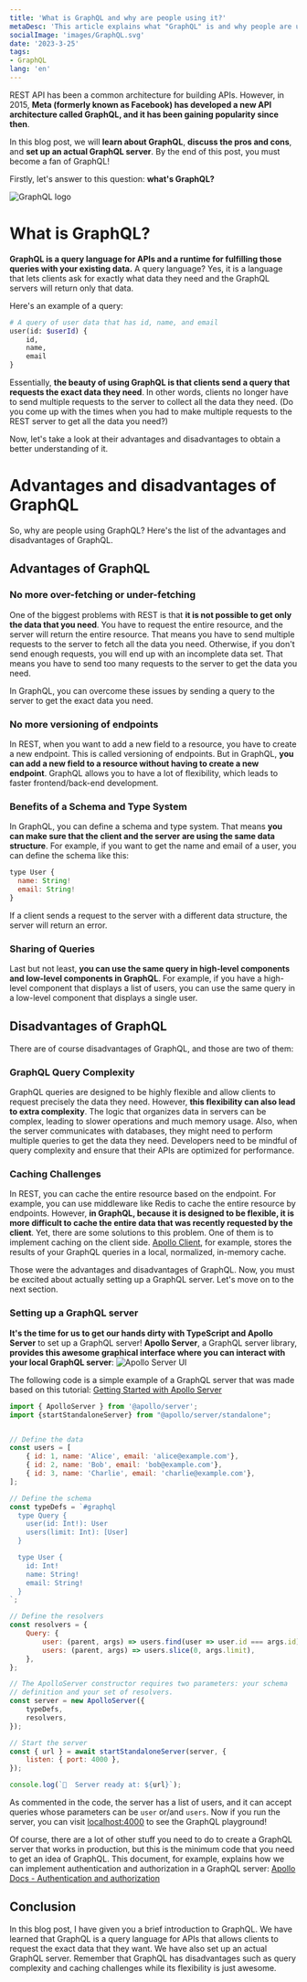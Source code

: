 ```yaml
---
title: 'What is GraphQL and why are people using it?'
metaDesc: 'This article explains what "GraphQL" is and why people are using it.'
socialImage: 'images/GraphQL.svg'
date: '2023-3-25'
tags:
- GraphQL
lang: 'en'
---
```


REST API has been a common architecture for building APIs. 
However, in 2015, **Meta (formerly known as Facebook) has developed a new API architecture called GraphQL, 
and it has been gaining popularity since then**.

In this blog post, we will **learn about GraphQL**, **discuss the pros and cons**, and **set up an actual GraphQL server**.
By the end of this post, you must become a fan of GraphQL!

Firstly, let's answer to this question: **what's GraphQL?**

![GraphQL logo](https://drive.google.com/uc?id=1i4ur10k-f1nu5z9KBdn-xFZTLVi28Scg)

# What is GraphQL?
**GraphQL is a query language for APIs and a runtime for fulfilling those queries with your existing data.** 
A query language? Yes, it is a language that lets clients ask for exactly what data they need and the GraphQL servers will return only that data.  

Here's an example of a query:
```graphql
# A query of user data that has id, name, and email
user(id: $userId) {
    id,
    name,
    email
}
```

Essentially, **the beauty of using GraphQL is that clients send a query that requests the exact data they need**.
In other words, clients no longer have to send multiple requests to the server to collect all the data they need.
(Do you come up with the times when you had to make multiple requests to the REST server to get all the data you need?)

Now, let's take a look at their advantages and disadvantages to obtain a better understanding of it.

# Advantages and disadvantages of GraphQL
So, why are people using GraphQL? Here's the list of the advantages and disadvantages of GraphQL.

## Advantages of GraphQL
### No more over-fetching or under-fetching
One of the biggest problems with REST is that **it is not possible to get only the data that you need**.
You have to request the entire resource, and the server will return the entire resource.
That means you have to send multiple requests to the server to fetch all the data you need.
Otherwise, if you don't send enough requests, you will end up with an incomplete data set.
That means you have to send too many requests to the server to get the data you need.

In GraphQL, you can overcome these issues by sending a query to the server to get the exact data you need.

### No more versioning of endpoints
In REST, when you want to add a new field to a resource, you have to create a new endpoint.
This is called versioning of endpoints.
But in GraphQL, **you can add a new field to a resource without having to create a new endpoint**. 
GraphQL allows you to have a lot of flexibility, which leads to faster frontend/back-end development.

### Benefits of a Schema and Type System
In GraphQL, you can define a schema and type system.
That means **you can make sure that the client and the server are using the same data structure**.
For example, if you want to get the name and email of a user, you can define the schema like this:

```js 
type User {
  name: String!
  email: String!
}
```

If a client sends a request to the server with a different data structure, the server will return an error.

### Sharing of Queries
Last but not least, **you can use the same query in high-level components and low-level components in GraphQL**.
For example, if you have a high-level component that displays a list of users, 
you can use the same query in a low-level component that displays a single user.

## Disadvantages of GraphQL
There are of course disadvantages of GraphQL, and those are two of them:

### GraphQL Query Complexity
GraphQL queries are designed to be highly flexible and allow clients to request precisely the data they need.
However, **this flexibility can also lead to extra complexity**.
The logic that organizes data in servers can be complex, leading to slower operations and much memory usage.
Also, when the server communicates with databases, 
they might need to perform multiple queries to get the data they need.
Developers need to be mindful of query complexity and ensure that their APIs are optimized for performance.

### Caching Challenges
In REST, you can cache the entire resource based on the endpoint.
For example, you can use middleware like Redis to cache the entire resource by endpoints.
However, **in GraphQL, because it is designed to be flexible, it is more difficult to cache the entire data that was recently requested by the client**.
Yet, there are some solutions to this problem.
One of them is to implement caching on the client side. 
[Apollo Client](https://www.apollographql.com/docs/react/caching/overview/), for example, stores the results of your GraphQL queries in a local, normalized, in-memory cache.

Those were the advantages and disadvantages of GraphQL.
Now, you must be excited about actually setting up a GraphQL server. 
Let's move on to the next section.

### Setting up a GraphQL server
**It's the time for us to get our hands dirty with TypeScript and Apollo Server** to set up a GraphQL server!
**Apollo Server**, a GraphQL server library, **provides this awesome graphical interface where you can interact with your local GraphQL server**:
![Apollo Server UI](https://drive.google.com/uc?id=1RVCFmrWZdT6iarP141Gv13YgyrdyI3ah)

The following code is a simple example of a GraphQL server that was made based on this tutorial: [Getting Started with Apollo Server](https://www.apollographql.com/docs/apollo-server/getting-started/)


```js
import { ApolloServer } from '@apollo/server';
import {startStandaloneServer} from "@apollo/server/standalone";


// Define the data
const users = [
    { id: 1, name: 'Alice', email: 'alice@example.com'},
    { id: 2, name: 'Bob', email: 'bob@example.com'},
    { id: 3, name: 'Charlie', email: 'charlie@example.com'},
];

// Define the schema
const typeDefs = `#graphql
  type Query {
    user(id: Int!): User
    users(limit: Int): [User]
  }

  type User {
    id: Int!
    name: String!
    email: String!
  }
`;

// Define the resolvers
const resolvers = {
    Query: {
        user: (parent, args) => users.find(user => user.id === args.id),
        users: (parent, args) => users.slice(0, args.limit),
    },
};

// The ApolloServer constructor requires two parameters: your schema
// definition and your set of resolvers.
const server = new ApolloServer({
    typeDefs,
    resolvers,
});

// Start the server
const { url } = await startStandaloneServer(server, {
    listen: { port: 4000 },
});

console.log(`🚀  Server ready at: ${url}`);
```

As commented in the code, the server has a list of users, and it can accept queries whose parameters can be `user` or/and `users`.
Now if you run the server, you can visit [localhost:4000](localhost:4000) to see the GraphQL playground!

Of course, there are a lot of other stuff you need to do to create a GraphQL server that works in production, 
but this is the minimum code that you need to get an idea of GraphQL.
This document, for example, explains how we can implement authentication and authorization in a GraphQL server: [Apollo Docs - Authentication and authorization](https://www.apollographql.com/docs/apollo-server/security/authentication/)

## Conclusion
In this blog post, I have given you a brief introduction to GraphQL.
We have learned that GraphQL is a query language for APIs that allows clients to request the exact data that they want.
We have also set up an actual GraphQL server.
Remember that GraphQL has disadvantages such as query complexity and caching challenges while its flexibility is just awesome.